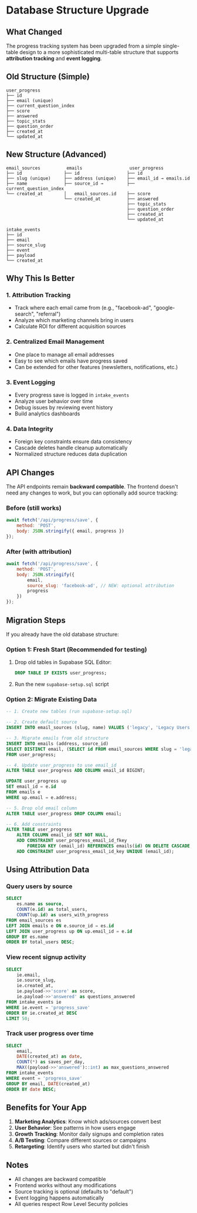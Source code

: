 # Database Structure Upgrade

## What Changed

The progress tracking system has been upgraded from a simple single-table design to a more sophisticated multi-table structure that supports **attribution tracking** and **event logging**.

## Old Structure (Simple)
```
user_progress
├── id
├── email (unique)
├── current_question_index
├── score
├── answered
├── topic_stats
├── question_order
├── created_at
└── updated_at
```

## New Structure (Advanced)
```
email_sources          emails                  user_progress
├── id                ├── id                  ├── id
├── slug (unique)     ├── address (unique)    ├── email_id → emails.id
├── name              ├── source_id →         ├── current_question_index
└── created_at        │   email_sources.id    ├── score
                      └── created_at          ├── answered
                                              ├── topic_stats
                                              ├── question_order
                                              ├── created_at
                                              └── updated_at

intake_events
├── id
├── email
├── source_slug
├── event
├── payload
└── created_at
```

## Why This Is Better

### 1. **Attribution Tracking**
- Track where each email came from (e.g., "facebook-ad", "google-search", "referral")
- Analyze which marketing channels bring in users
- Calculate ROI for different acquisition sources

### 2. **Centralized Email Management**
- One place to manage all email addresses
- Easy to see which emails have progress saved
- Can be extended for other features (newsletters, notifications, etc.)

### 3. **Event Logging**
- Every progress save is logged in `intake_events`
- Analyze user behavior over time
- Debug issues by reviewing event history
- Build analytics dashboards

### 4. **Data Integrity**
- Foreign key constraints ensure data consistency
- Cascade deletes handle cleanup automatically
- Normalized structure reduces data duplication

## API Changes

The API endpoints remain **backward compatible**. The frontend doesn't need any changes to work, but you can optionally add source tracking:

### Before (still works)
```javascript
await fetch('/api/progress/save', {
    method: 'POST',
    body: JSON.stringify({ email, progress })
});
```

### After (with attribution)
```javascript
await fetch('/api/progress/save', {
    method: 'POST',
    body: JSON.stringify({
        email,
        source_slug: 'facebook-ad', // NEW: optional attribution
        progress
    })
});
```

## Migration Steps

If you already have the old database structure:

### Option 1: Fresh Start (Recommended for testing)
1. Drop old tables in Supabase SQL Editor:
   ```sql
   DROP TABLE IF EXISTS user_progress;
   ```
2. Run the new `supabase-setup.sql` script

### Option 2: Migrate Existing Data
```sql
-- 1. Create new tables (run supabase-setup.sql)

-- 2. Create default source
INSERT INTO email_sources (slug, name) VALUES ('legacy', 'Legacy Users');

-- 3. Migrate emails from old structure
INSERT INTO emails (address, source_id)
SELECT DISTINCT email, (SELECT id FROM email_sources WHERE slug = 'legacy')
FROM user_progress;

-- 4. Update user_progress to use email_id
ALTER TABLE user_progress ADD COLUMN email_id BIGINT;

UPDATE user_progress up
SET email_id = e.id
FROM emails e
WHERE up.email = e.address;

-- 5. Drop old email column
ALTER TABLE user_progress DROP COLUMN email;

-- 6. Add constraints
ALTER TABLE user_progress
    ALTER COLUMN email_id SET NOT NULL,
    ADD CONSTRAINT user_progress_email_id_fkey
        FOREIGN KEY (email_id) REFERENCES emails(id) ON DELETE CASCADE,
    ADD CONSTRAINT user_progress_email_id_key UNIQUE (email_id);
```

## Using Attribution Data

### Query users by source
```sql
SELECT
    es.name as source,
    COUNT(e.id) as total_users,
    COUNT(up.id) as users_with_progress
FROM email_sources es
LEFT JOIN emails e ON e.source_id = es.id
LEFT JOIN user_progress up ON up.email_id = e.id
GROUP BY es.name
ORDER BY total_users DESC;
```

### View recent signup activity
```sql
SELECT
    ie.email,
    ie.source_slug,
    ie.created_at,
    ie.payload->>'score' as score,
    ie.payload->>'answered' as questions_answered
FROM intake_events ie
WHERE ie.event = 'progress_save'
ORDER BY ie.created_at DESC
LIMIT 50;
```

### Track user progress over time
```sql
SELECT
    email,
    DATE(created_at) as date,
    COUNT(*) as saves_per_day,
    MAX((payload->>'answered')::int) as max_questions_answered
FROM intake_events
WHERE event = 'progress_save'
GROUP BY email, DATE(created_at)
ORDER BY date DESC;
```

## Benefits for Your App

1. **Marketing Analytics**: Know which ads/sources convert best
2. **User Behavior**: See patterns in how users engage
3. **Growth Tracking**: Monitor daily signups and completion rates
4. **A/B Testing**: Compare different sources or campaigns
5. **Retargeting**: Identify users who started but didn't finish

## Notes

- All changes are backward compatible
- Frontend works without any modifications
- Source tracking is optional (defaults to "default")
- Event logging happens automatically
- All queries respect Row Level Security policies
